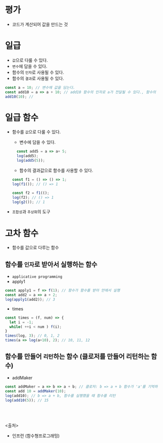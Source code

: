# 평가

- 코드가 계산되어 값을 만드는 것

# 일급

- `값`으로 다룰 수 있다.
- `변수`에 담을 수 있다.
- 함수의 `인자`로 사용될 수 있다.
- 함수의 `결과`로 사용될 수 있다.

```js
const a = 10; // 변수에 값을 담는다.
const add10 = a => a + 10; // add10 함수의 인자로 a가 전달될 수 있다., 함수의 결과는 'a+10'이라는 값으로 사용될 수있다.
add10(10); // 
```

# 일급 함수

- 함수를 `값`으로 다룰 수 있다.
  - 변수에 담을 수 있다.

  ```js
    const add5 = a => a+ 5;
    log(add5);
    log(add5(5));
  ```

  - 함수의 결과값으로 함수를 사용할 수 있다.

  ```js
  const f1 = () => () => 1;
  log(f1()); // () => 1
  
  const f2 = f1(();
  log(f2); // () => 1
  log(g2()); // 1
  ```

- `조합성`과 `추상화`의 도구

# 고차 함수

- 함수를 값으로 다루는 함수

## 함수를 `인자`로 받아서 실행하는 함수

- `applicative programming`
- apply1

```js
const apply1 = f => f(1); // 함수가 함수를 받아 안에서 실행
const add2 = a => a + 2;
log(apply1(add2)); // 3
```

- times

```js
const times = (f, num) => {
  let i = -1;
  while( ++i < num ) f(i);
}
times(log, 3); // 0, 1, 2
times(a => log(a+10), 2); // 10, 11, 12
```

## 함수를 만들어 `리턴`하는 함수 (클로저를 만들어 리턴하는 함수)

- addMaker

```js
const addMaker = a => b => a + b; // 클로저: b => a + b 함수가 'a'를 기억하고 있다. (함수가 만들어질 때 환경)
const add 10 = addMaker(10);
log(add10); // b => a + b, 함수를 실행했을 때 함수를 리턴
log(add10(5)); // 15
```

<br><br><br>
<출처>

- 인프런 (함수형프로그래밍)
